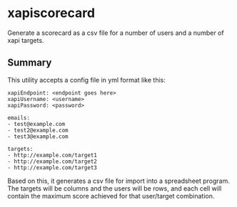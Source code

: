 xapiscorecard
=============

Generate a scorecard as a csv file for a number of users and a number of xapi targets.

Summary
-------

This utility accepts a config file in yml format like this:

```
xapiEndpoint: <endpoint goes here>
xapiUsername: <username>
xapiPassword: <password>

emails:
- test@example.com
- test2@example.com
- test3@example.com

targets:
- http://example.com/target1
- http://example.com/target2
- http://example.com/target3
```

Based on this, it generates a csv file for import into a spreadsheet program. The targets will be columns
and the users will be rows, and each cell will contain the maximum score achieved for that user/target
combination.
